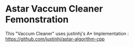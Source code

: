 # Astar Vaccum Cleaner Femonstration

This "Vaccum Cleaner" uses justinhj's A* Implementation : https://github.com/justinhj/astar-algorithm-cpp

